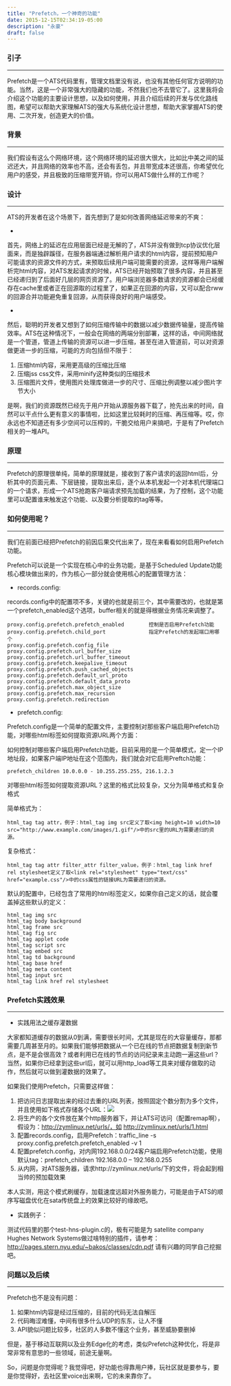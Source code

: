 ```yaml
---
title: "Prefetch，一个神奇的功能"
date: 2015-12-15T02:34:19-05:00
description: "永豪"
draft: false 
---
```


### 引子
---

Prefetch是一个ATS代码里有，管理文档里没有说，也没有其他任何官方说明的功能。当然，这是一个非常强大的隐藏的功能，不然我们也不去管它了。这里我将会介绍这个功能的主要设计思想，以及如何使用，并且介绍后续的开发与优化路线图，希望可以帮助大家理解ATS的强大与系统化设计思想，帮助大家掌握ATS的使用、二次开发，创造更大的价值。

### 背景
---

我们假设有这么个网络环境，这个网络环境的延迟很大很大，比如比中美之间的延迟还大，并且网络的效率也不高，还会有丢包，并且带宽成本还很高，你希望优化用户的感受，并且极致的压缩带宽开销，你可以用ATS做什么样的工作呢？

### 设计
---

ATS的开发者在这个场景下，首先想到了是如何改善网络延迟带来的不爽：

*  
首先，网络上的延迟在应用层面已经是无解的了，ATS并没有做到tcp协议优化层面来，而是独辟蹊径，在服务器端通过解析用户请求的html内容，提前预知用户可能请求的资源文件的方式，来预取后续用户端可能需要的资源，这样等用户端解析完html内容，对ATS发起请求的时候，ATS已经开始预取了很多内容，并且甚至已经递归到了后面好几层的网页资源了。用户端浏览器多数请求的资源都会已经缓存在cache里或者正在回源取的过程里了，如果正在回源的内容，又可以配合rww的回源合并功能避免重复回源，从而获得良好的用户端感受。

* 
然后，聪明的开发者又想到了如何压缩传输中的数据以减少数据传输量，提高传输效率。ATS在这种情况下，一般会在网络的两端分别部署，这样的话，中间网络就是一个管道，管道上传输的资源可以进一步压缩，甚至在进入管道前，可以对资源做更进一步的压缩，可能的方向包括但不限于：

1. 压缩html内容，采用更高级的压缩比压缩
1. 压缩jss css文件，采用minify这种类似的压缩技术
1. 压缩图片文件，使用图片处理库做进一步的尺寸、压缩比例调整以减少图片字节大小

是啊，我们的资源既然已经先于用户开始从源服务器下载了，抢先出来的时间，自然可以干点什么更有意义的事情啦，比如这里比较耗时的压缩、再压缩等。哎，你永远也不知道还有多少空间可以压榨的，干脆交给用户来搞吧，于是有了Prefetch相关的一堆API。

### 原理
---

Prefetch的原理很单纯，简单的原理就是，接收到了客户请求的返回html后，分析其中的页面元素、下层链接，提取出来后，逐个从本机发起一个对本机代理端口的一个请求，形成一个ATS抢跑客户端请求预先加载的结果，为了控制，这个功能里可以配置谁来触发这个功能、以及要分析提取的tag等等。

### 如何使用呢？
---

我们在前面已经把Prefetch的前因后果交代出来了，现在来看看如何启用Prefetch功能。

Prefetch可以说是一个实现在核心中的业务功能，是基于Scheduled Update功能核心模块做出来的，作为核心一部分就会使用核心的配置管理方法：

* records.config:

records.config中的配置项不多，关键的也就是前三个，其中需要改的，也就是第一个prefetch_enabled这个选项，buffer相关的就是得根据业务情况来调整了。

```
proxy.config.prefetch.prefetch_enabled        控制是否启用Prefetch功能
proxy.config.prefetch.child_port              指定Prefetch的发起端口用哪个
proxy.config.prefetch.config_file
proxy.config.prefetch.url_buffer_size
proxy.config.prefetch.url_buffer_timeout
proxy.config.prefetch.keepalive_timeout
proxy.config.prefetch.push_cached_objects
proxy.config.prefetch.default_url_proto
proxy.config.prefetch.default_data_proto
proxy.config.prefetch.max_object_size
proxy.config.prefetch.max_recursion
proxy.config.prefetch.redirection 
```

* prefetch.config:

Prefetch.config是一个简单的配置文件，主要控制对那些客户端启用Prefetch功能，对哪些html标签如何提取资源URL两个方面：


如何控制对哪些客户端启用Prefetch功能，目前采用的是一个简单模式，定一个IP地址段，如果客户端IP地址在这个范围内，我们就会对它启用Preftch功能：
```
prefetch_children 10.0.0.0 - 10.255.255.255, 216.1.2.3 
```
对哪些html标签如何提取资源URL？这里的格式比较复杂，又分为简单格式和复杂格式

简单格式为：
```
html_tag tag attr，例子：html_tag img src定义了取<img height=10 width=10 src="http://www.example.com/images/1.gif"/>中的src里的URL为需要递归的资源。 
```
复杂格式：
```
html_tag tag attr filter_attr filter_value，例子：html_tag link href rel stylesheet定义了取<link rel="stylesheet" type="text/css" href="example.css"/>中的css属性的链接URL为需要递归的资源。 
```
默认的配置中，已经包含了常用的html标签定义，如果你自己定义的话，就会覆盖掉这些默认的定义：
```
html_tag img src
html_tag body background
html_tag frame src
html_tag fig src
html_tag applet code
html_tag script src
html_tag embed src
html_tag td background
html_tag base href 
html_tag meta content
html_tag input src
html_tag link href rel stylesheet 
```

### Prefetch实践效果
---

* 实践用法之缓存灌数据

大家都知道缓存的数据从0到满，需要很长时间，尤其是现在的大容量缓存，那都需要几周甚至月的。如果我们能够把数据从一个已在线的节点把数据复制到新节点，是不是会很高效？或者利用已在线的节点的访问纪录来主动跑一遍这些url？当然，如果你已经拿到这些url后，就可以用http_load等工具来对缓存做取的动作，然后就可以做到灌数据的效果了。

如果我们使用Prefetch，只需要这样做：

1. 把访问日志提取出来的经过去重的URL列表，按照固定个数分割为多个文件，并且使用如下格式存储各个URL：<img src="URL"/>
2. 将生产的各个文件放在某个http服务器下，并让ATS可访问（配置remap啊），假设为：http://zymlinux.net/urls/，如 http://zymlinux.net/urls/1.html
3. 配置records.config，启用Prefetch：traffic_line -s proxy.config.prefetch.prefetch_enabled -v 1
4. 配置prefetch.config，对内网192.168.0.0/24客户端启用Prefetch功能，使用默认tag：prefetch_children 192.168.0.0 – 192.168.0.255
5. 从内网，对ATS服务器，请求http://zymlinux.net/urls/下的文件，将会起到相当帅的预加载效果

本人实测，用这个模式刷缓存，加载速度远超对外服务能力，可能是由于ATS的顺序写磁盘优化在sata传统盘上的效果比较好的缘故吧。

* 实践例子：

测试代码里的那个test-hns-plugin.c的，极有可能是为 satellite company Hughes Network Systems做过啥特别的插件，请参考：
http://pages.stern.nyu.edu/~bakos/classes/cdn.pdf 请有兴趣的同学自己挖掘吧。

### 问题以及后续
---

Prefetch也不是没有问题：

1. 如果html内容是经过压缩的，目前的代码无法自解压
2. 代码晦涩难懂，中间有很多什么UDP的东东，让人不懂
3. API貌似问题比较多，社区的人多数不懂这个业务，甚至威胁要删掉

但是，基于移动互联网以及业务Edge化的考虑，类似Prefetch这种优化，将是非常非常有意思的一些领域，前途无量啊。

So，问题是你觉得呢？我觉得吧，好功能也得靠用户捧，玩社区就是要参与，要是你觉得好，去社区里voice出来啊，它的未来靠你了。

